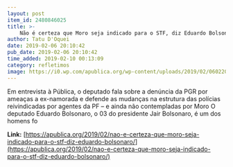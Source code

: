 ```yaml
---
layout: post
item_id: 2480846025
title: >-
    Não é certeza que Moro seja indicado para o STF, diz Eduardo Bolsonaro
author: Tatu D'Oquei
date: 2019-02-06 20:10:42
pub_date: 2019-02-06 20:10:42
time_added: 2019-02-10 00:13:09
category: refletimos
image: https://i0.wp.com/apublica.org/wp-content/uploads/2019/02/06022019-nao-e-certeza-que-moro-seja-indicado-para-o-stf-diz-eduardo-bolsonaro-img2.jpg?fit=1140%2C760&ssl=1
---
```


Em entrevista à Pública, o deputado fala sobre a denúncia da PGR por ameaças a ex-namorada e defende as mudanças na estrutura das polícias reivindicadas por agentes da PF – e ainda não contempladas por Moro O deputado Eduardo Bolsonaro, o 03 do presidente Jair Bolsonaro, é um dos homens fo

**Link:** [https://apublica.org/2019/02/nao-e-certeza-que-moro-seja-indicado-para-o-stf-diz-eduardo-bolsonaro/](https://apublica.org/2019/02/nao-e-certeza-que-moro-seja-indicado-para-o-stf-diz-eduardo-bolsonaro/)

